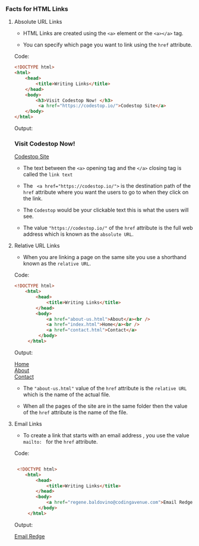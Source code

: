 ### Facts for HTML Links

1. Absolute URL Links

    - HTML Links are created using the `<a>` element or the `<a></a>` tag.

    - You can specify which page you want to link using the `href` attribute.

    Code:
    ```html
    <!DOCTYPE html>
    <html>
        <head>
            <title>Writing Links</title>
        </head>
        <body>
            <h3>Visit Codestop Now! </h3>
             <a href="https://codestop.io/">Codestop Site</a>
        </body>
    </html>
   

    ```
    Output:
    
    
    <h3>Visit Codestop Now! </h3>
    <a href="https://codestop.io/">Codestop Site</a>
   

    - The text between the `<a>` opening tag and the `</a>` closing tag is called the `link text`

    - The ` <a href="https://codestop.io/">` is the destination path of the `href` attribute where you want the users to go to when they click on the link. 
    
    - The `Codestop` would be your clickable text this is what the users will see.

    - The value `"https://codestop.io/"` of the `href` attribute is the full web address which is known as the `absolute URL`. 

2. Relative URL Links

    - When you are linking a page on the same site you use a shorthand known as the `relative URL`.

    Code:
    ```html
    <!DOCTYPE html>
        <html>
            <head>
                <title>Writing Links</title>
            </head>
            <body>
                <a href="about-us.html">About</a><br />
                <a href="index.html">Home</a><br />
                <a href="contact.html">Contact</a>
             </body>
         </html>

    ```
    Output:

    <a href="index.html">Home</a><br />
    <a href="about-us.html">About</a><br />
    <a href="contact.html">Contact</a>
   
    - The `"about-us.html"` value of the `href` attribute is the `relative URL` which is the name of the actual file.

    - When all the pages of the site are in the same folder then the value of the `href` attribute is the name of the file.

3. Email Links

    - To create a link that starts with an email address , you use the value `mailto: ` for the `href` attribute.

    Code:
    ```html

     <!DOCTYPE html>
        <html>
            <head>
                <title>Writing Links</title>
            </head>
            <body>
                <a href="regene.baldovino@codingavenue.com">Email Redge</a>
             </body>
         </html>

    ```
    Output:

    
    <a href="mailto: regene.baldovino@codingavenue.com">Email Redge</a>
    



